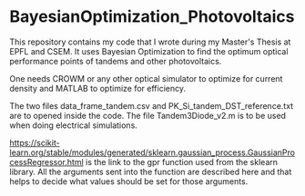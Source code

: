 # BayesianOptimization_Photovoltaics
This repository contains my code that I wrote during my Master's Thesis at EPFL and CSEM. It uses Bayesian Optimization to find the optimum optical performance points of tandems and other photovoltaics.

One needs CROWM or any other optical simulator to optimize for current density and MATLAB to optimize for efficiency.

The two files data_frame_tandem.csv and PK_Si_tandem_DST_reference.txt are to opened inside the code. The file Tandem3Diode_v2.m is to be used when doing electrical simulations.

https://scikit-learn.org/stable/modules/generated/sklearn.gaussian_process.GaussianProcessRegressor.html is the link to the gpr function used from the sklearn library. All the arguments sent into the function are described here and that helps to decide what values should be set for those arguments.
